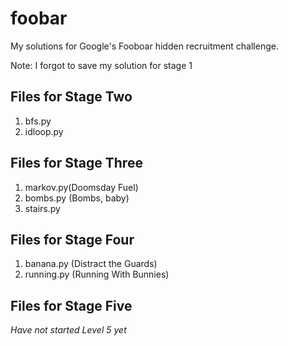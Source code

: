 # foobar

My solutions for Google's Fooboar hidden recruitment challenge.

Note: I forgot to save my solution for stage 1

## Files for Stage Two
1. bfs.py
1. idloop.py

## Files for Stage Three
1. markov.py(Doomsday Fuel)
1. bombs.py (Bombs, baby)
1. stairs.py

## Files for Stage Four
1. banana.py (Distract the Guards)
1. running.py (Running With Bunnies) 

## Files for Stage Five
*Have not started Level 5 yet*